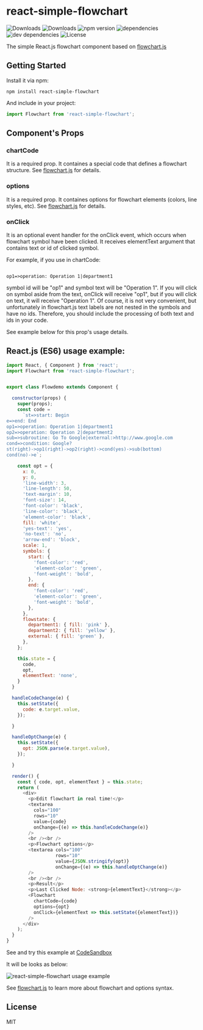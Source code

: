 # react-simple-flowchart

![Downloads](https://img.shields.io/npm/dm/react-simple-flowchart.svg)
![Downloads](https://img.shields.io/npm/dt/react-simple-flowchart.svg)
![npm version](https://img.shields.io/npm/v/react-simple-flowchart.svg)
![dependencies](https://img.shields.io/david/alwinn1977/react-simple-flowchart.svg)
![dev dependencies](https://img.shields.io/david/dev/alwinn1977/react-simple-flowchart.svg)
![License](https://img.shields.io/npm/l/react-simple-flowchart.svg)

The simple React.js flowchart component based on [flowchart.js](https://github.com/adrai/flowchart.js)

## Getting Started

Install it via npm:

```shell
npm install react-simple-flowchart
```

And include in your project:

```javascript
import Flowchart from 'react-simple-flowchart';
```

## Component's Props

### chartCode

It is a required prop. It containes a special code that defines a flowchart structure.
 See [flowchart.js](https://github.com/adrai/flowchart.js) for details.

### options

It is a required prop. It containes options for flowchart elements (colors, line styles, etc).
 See [flowchart.js](https://github.com/adrai/flowchart.js) for details.

### onClick

It is an optional event handler for the onClick event, which occurs when flowchart symbol
 have been clicked. It receives elementText argument that contains text or id of clicked symbol.

  For example, if you use in chartCode:
  ```

  op1=>operation: Operation 1|department1

  ```

  symbol id will be "op1" and symbol text will be "Operation 1". If you will click on symbol
  aside from the text, onClick will receive "op1", but if you will click on text,
   it will receive "Operation 1". Of course, it is not very convenient,
    but unfortunately in flowchart.js text labels are not nested in the symbols and have no ids.
    Therefore, you should include the processing of both text and ids in your code.

 See example below for this prop's usage details.

## React.js (ES6) usage example:

```javascript
import React, { Component } from 'react';
import Flowchart from 'react-simple-flowchart';


export class Flowdemo extends Component {

  constructor(props) {
    super(props);
    const code =
      `st=>start: Begin
e=>end: End
op1=>operation: Operation 1|department1
op2=>operation: Operation 2|department2
sub=>subroutine: Go To Google|external:>http://www.google.com
cond=>condition: Google?
st(right)->op1(right)->op2(right)->cond(yes)->sub(bottom)
cond(no)->e`;

    const opt = {
      x: 0,
      y: 0,
      'line-width': 3,
      'line-length': 50,
      'text-margin': 10,
      'font-size': 14,
      'font-color': 'black',
      'line-color': 'black',
      'element-color': 'black',
      fill: 'white',
      'yes-text': 'yes',
      'no-text': 'no',
      'arrow-end': 'block',
      scale: 1,
      symbols: {
        start: {
          'font-color': 'red',
          'element-color': 'green',
          'font-weight': 'bold',
        },
        end: {
          'font-color': 'red',
          'element-color': 'green',
          'font-weight': 'bold',
        },
      },
      flowstate: {
        department1: { fill: 'pink' },
        department2: { fill: 'yellow' },
        external: { fill: 'green' },
      },
    };

    this.state = {
      code,
      opt,
      elementText: 'none',
    }
  }

  handleCodeChange(e) {
    this.setState({
      code: e.target.value,
    });

  }

  handleOptChange(e) {
    this.setState({
      opt: JSON.parse(e.target.value),
    });

  }

  render() {
    const { code, opt, elementText } = this.state;
    return (
      <div>
        <p>Edit flowchart in real time!</p>
        <textarea
          cols="100"
          rows="10"
          value={code}
          onChange={(e) => this.handleCodeChange(e)}
        />
        <br /><br />
        <p>Flowchart options</p>
        <textarea cols="100"
                  rows="10"
                  value={JSON.stringify(opt)}
                  onChange={(e) => this.handleOptChange(e)}
        />
        <br /><br />
        <p>Result</p>
        <p>Last Clicked Node: <strong>{elementText}</strong></p>
        <Flowchart
          chartCode={code}
          options={opt}
          onClick={elementText => this.setState({elementText})}
        />
      </div>
    );
  }
}

```

See and try this example at [CodeSandbox](https://codesandbox.io/s/react-simple-flowchart-example-jbm2u?file=/src/Flowdemo.js:0-2290)

It will be looks as below:

![react-simple-flowchart usage example](assets/screenshot.png)

See [flowchart.js](https://github.com/adrai/flowchart.js) to learn more about flowchart and options syntax.

## License

MIT
